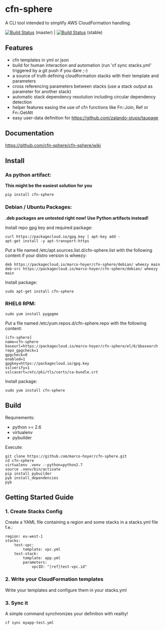 # cfn-sphere
A CLI tool intended to simplify AWS CloudFormation handling.

[![Build Status](https://travis-ci.org/cfn-sphere/cfn-sphere.svg?branch=master)](https://travis-ci.org/cfn-sphere/cfn-sphere) (master) | 
[![Build Status](https://travis-ci.org/cfn-sphere/cfn-sphere.svg?branch=stable)](https://travis-ci.org/cfn-sphere/cfn-sphere) (stable)

## Features
- cfn templates in yml or json
- build for human interaction and automation (run 'cf sync stacks.yml' triggered by a git push if you dare ;-)
- a source of truth defining cloudformation stacks with their template and parameters
- cross referencing parameters between stacks (use a stack output as parameter for another stack)
- automatic stack dependency resolution including circular dependency detection
- helper features easing the use of cfn functions like Fn::Join, Ref or Fn::GetAtt
- easy user-data definition for https://github.com/zalando-stups/taupage

## Documentation
https://github.com/cfn-sphere/cfn-sphere/wiki

## Install

### As python artifact:

**This might be the easiest solution for you**

    pip install cfn-sphere

### Debian / Ubuntu Packages:

**.deb packages are untested right now! Use Python artifacts instead!**

Install repo gpg key and required package:

    curl https://packagecloud.io/gpg.key | apt-key add -
    apt-get install -y apt-transport-https

Put a file named /etc/apt.sources.list.d/cfn-sphere.list with the following content if your distro version is wheezy:

    deb https://packagecloud.io/marco-hoyer/cfn-sphere/debian/ wheezy main
    deb-src https://packagecloud.io/marco-hoyer/cfn-sphere/debian/ wheezy main

Install package:

    sudo apt-get install cfn-sphere

### RHEL6 RPM:

    sudo yum install pygpgme

Put a file named /etc/yum.repos.d/cfn-sphere.repo with the following content:

    [cfn-sphere]
    name=cfn-sphere
    baseurl=https://packagecloud.io/marco-hoyer/cfn-sphere/el/6/$basearch
    repo_gpgcheck=1
    gpgcheck=0
    enabled=1
    gpgkey=https://packagecloud.io/gpg.key
    sslverify=1
    sslcacert=/etc/pki/tls/certs/ca-bundle.crt

Install package:

    sudo yum install cfn-sphere

## Build

Requirements:

* python >= 2.6
* virtualenv
* pybuilder

Execute:

    git clone https://github.com/marco-hoyer/cfn-sphere.git
    cd cfn-sphere
    virtualenv .venv --python=python2.7
    source .venv/bin/activate
    pip install pybuilder
    pyb install_dependencies
    pyb


## Getting Started Guide

### 1. Create Stacks Config
Create a YAML file containing a region and some stacks in a stacks.yml file f.e.:

    region: eu-west-1
    stacks:
        test-vpc:
            template: vpc.yml
        test-stack:
            template: app.yml
            parameters:
                vpcID: "|ref|test-vpc.id"

### 2. Write your CloudFormation templates
Write your templates and configure them in your stacks.yml

### 3. Sync it
A simple command synchronizes your definition with reality!

    cf sync myapp-test.yml

